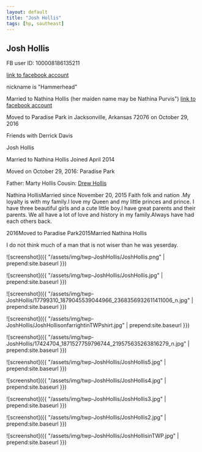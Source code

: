 ```yaml
---
layout: default
title: "Josh Hollis"
tags: [hp, southeast]
---
```



## Josh Hollis
FB user ID: 100008186135211[link to facebook account](https://www.facebook.com/100008186135211)nickname is "Hammerhead" Married to Nathina Hollis (her maiden name may be Nathina Purvis") [link to facebook account](https://www.facebook.com/100002694757884)Moved to Paradise Park in Jacksonville, Arkansas 72076 on October 29, 2016 Friends with Derrick Davis


 Josh Hollis



 Married to Nathina Hollis Joined April 2014

Moved on October 29, 2016: Paradise Park

Father: Marty Hollis
Cousin: [Drew Hollis](https://facebook.com/100010999208851)

Nathina HollisMarried since November 20, 2015
 Faith folk and nation .My loyalty is with my family.I love my Queen and my little princes and prince. I have three beautiful girls and a cute little boy.I have great parents and their parents. We all have a lot of love and history in my family.Always have had each others back.

2016Moved to Paradise Park2015Married Nathina Hollis

I do not think much of a man that is not wiser than he was yeserday.



![screenshot]({{ "/assets/img/twp-JoshHollis/JoshHollis.png" | prepend:site.baseurl }})


![screenshot]({{ "/assets/img/twp-JoshHollis/JoshHollis.jpg" | prepend:site.baseurl }})


![screenshot]({{ "/assets/img/twp-JoshHollis/17799310_1879045539044966_2368356932611411006_n.jpg" | prepend:site.baseurl }})


![screenshot]({{ "/assets/img/twp-JoshHollis/JoshHollisonfarrightinTWPshirt.jpg" | prepend:site.baseurl }})


![screenshot]({{ "/assets/img/twp-JoshHollis/17424704_1871527759796744_219575635263816279_n.jpg" | prepend:site.baseurl }})


![screenshot]({{ "/assets/img/twp-JoshHollis/JoshHollis5.jpg" | prepend:site.baseurl }})


![screenshot]({{ "/assets/img/twp-JoshHollis/JoshHollis4.jpg" | prepend:site.baseurl }})


![screenshot]({{ "/assets/img/twp-JoshHollis/JoshHollis3.jpg" | prepend:site.baseurl }})


![screenshot]({{ "/assets/img/twp-JoshHollis/JoshHollis2.jpg" | prepend:site.baseurl }})


![screenshot]({{ "/assets/img/twp-JoshHollis/JoshHollisinTWP.jpg" | prepend:site.baseurl }})